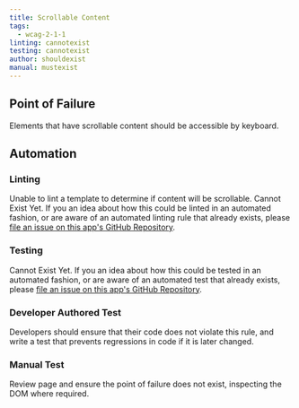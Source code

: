 ```yaml
---
title: Scrollable Content
tags: 
  - wcag-2-1-1
linting: cannotexist
testing: cannotexist
author: shouldexist
manual: mustexist
---
```


## Point of Failure
Elements that have scrollable content should be accessible by keyboard.


## Automation

### Linting
Unable to lint a template to determine if content will be scrollable. Cannot Exist Yet. If you an idea about how this could be linted in an automated fashion, or are aware of an automated linting rule that already exists, please [file an issue on this app's GitHub Repository](https://github.com/MelSumner/a11y-automation/issues).

### Testing
Cannot Exist Yet. If you an idea about how this could be tested in an automated fashion, or are aware of an automated test that already exists, please [file an issue on this app's GitHub Repository](https://github.com/MelSumner/a11y-automation/issues).

### Developer Authored Test
Developers should ensure that their code does not violate this rule, and write a test that prevents regressions in code if it is later changed.

### Manual Test
Review page and ensure the point of failure does not exist, inspecting the DOM where required.